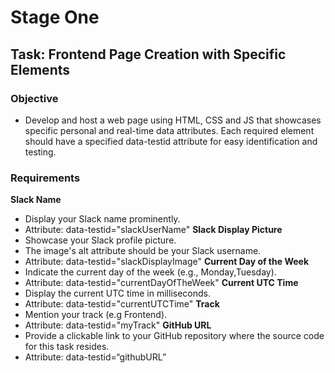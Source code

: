 # Stage One

## Task: Frontend Page Creation with Specific Elements

### Objective
- Develop and host a web page using HTML, CSS and JS that showcases specific personal and real-time data attributes. Each required element should have a specified data-testid attribute for easy identification and testing.

### Requirements

**Slack Name**
 - Display your Slack name prominently.
 - Attribute: data-testid="slackUserName"
**Slack Display Picture**
 - Showcase your Slack profile picture.
 - The image's alt attribute should be your Slack username.
 - Attribute: data-testid="slackDisplayImage"
**Current Day of the Week**
 - Indicate the current day of the week (e.g., Monday,Tuesday).
 - Attribute: data-testid="currentDayOfTheWeek"
**Current UTC Time**
 - Display the current UTC time in milliseconds.
 - Attribute: data-testid="currentUTCTime"
**Track**
 - Mention your track (e.g Frontend).
 - Attribute: data-testid="myTrack"
**GitHub URL**
 - Provide a clickable link to your GitHub repository where the source code for this task resides.
 - Attribute: data-testid=“githubURL”